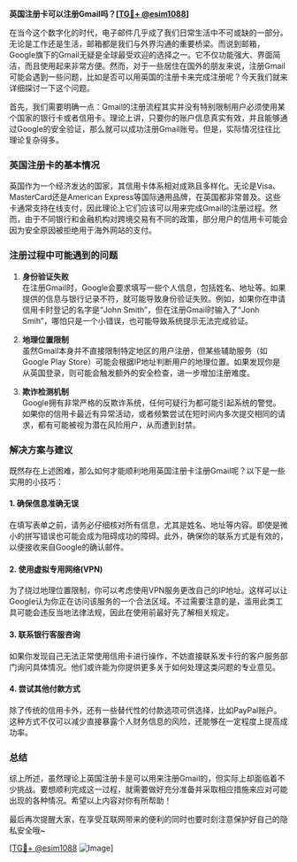 **英国注册卡可以注册Gmail吗？[[TG💪+ @esim1088](https://t.me/s/esim1088)]**

在当今这个数字化的时代，电子邮件几乎成了我们日常生活中不可或缺的一部分。无论是工作还是生活，邮箱都是我们与外界沟通的重要桥梁。而说到邮箱，Google旗下的Gmail无疑是全球最受欢迎的选择之一。它不仅功能强大、界面简洁，而且使用起来非常方便。然而，对于一些居住在国外的朋友来说，注册Gmail可能会遇到一些问题，比如是否可以用英国的注册卡来完成注册呢？今天我们就来详细探讨一下这个问题。

首先，我们需要明确一点：Gmail的注册流程其实并没有特别限制用户必须使用某个国家的银行卡或者信用卡。理论上讲，只要你的账户信息真实有效，并且能够通过Google的安全验证，那么就可以成功注册Gmail账号。但是，实际情况往往比理论复杂得多。

### 英国注册卡的基本情况

英国作为一个经济发达的国家，其信用卡体系相对成熟且多样化。无论是Visa、MasterCard还是American Express等国际通用品牌，在英国都非常普及。这些卡通常支持在线支付，因此理论上它们应该可以用来完成Gmail的注册过程。然而，由于不同银行和金融机构对跨境交易有不同的政策，部分用户的信用卡可能会因为安全原因被拒绝用于海外网站的支付。

### 注册过程中可能遇到的问题

1. **身份验证失败**  
   在注册Gmail时，Google会要求填写一些个人信息，包括姓名、地址等。如果提供的信息与银行记录不符，就可能导致身份验证失败。例如，如果你在申请信用卡时登记的名字是“John Smith”，但在注册Gmail时输入了“Jonh Smih”，哪怕只是一个小错误，也可能导致系统提示无法完成验证。

2. **地理位置限制**  
   虽然Gmail本身并不直接限制特定地区的用户注册，但某些辅助服务（如Google Play Store）可能会根据IP地址判断用户的地理位置。如果发现你是从英国登录，则可能会触发额外的安全检查，进一步增加注册难度。

3. **欺诈检测机制**  
   Google拥有非常严格的反欺诈系统，任何可疑行为都可能引起系统的警觉。如果你的信用卡最近有异常活动，或者频繁尝试在短时间内多次提交相同的请求，都有可能被视为潜在风险用户，从而遭到封禁。

### 解决方案与建议

既然存在上述困难，那么如何才能顺利地用英国注册卡注册Gmail呢？以下是一些实用的小技巧：

#### 1. 确保信息准确无误  
在填写表单之前，请务必仔细核对所有信息，尤其是姓名、地址等内容。即使是微小的拼写错误也可能会成为阻碍成功的障碍。此外，确保你的联系方式是有效的，以便接收来自Google的确认邮件。

#### 2. 使用虚拟专用网络(VPN)  
为了绕过地理位置限制，你可以考虑使用VPN服务更改自己的IP地址。这样可以让Google认为你正在访问该服务的一个合法区域。不过需要注意的是，滥用此类工具可能会违反当地法律法规，因此在使用前最好先了解相关规定。

#### 3. 联系银行客服咨询  
如果你发现自己无法正常使用信用卡进行操作，不妨直接联系发卡行的客户服务部门询问具体情况。他们或许能为你提供更多关于如何处理这类问题的专业意见。

#### 4. 尝试其他付款方式  
除了传统的信用卡外，还有一些替代性的付款选项可供选择，比如PayPal账户。这种方式不仅可以减少直接暴露个人财务信息的风险，还能够在一定程度上提高成功率。

### 总结

综上所述，虽然理论上英国注册卡是可以用来注册Gmail的，但实际上却面临着不少挑战。要想顺利完成这一过程，就需要做好充分准备并采取相应措施来应对可能出现的各种情况。希望以上内容对你有所帮助！

最后再次提醒大家，在享受互联网带来的便利的同时也要时刻注意保护好自己的隐私安全哦~  

[[TG💪+ @esim1088](https://t.me/s/esim1088) ![Image](https://i.postimg.cc/4NQfJmqS/Snipaste-2025-05-13-00-14-12.png)]